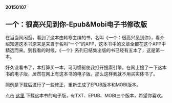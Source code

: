 #### 20150107
## 一个：很高兴见到你-Epub&Mobi电子书修改版

在当当网闲逛，看到了这本由韩寒主编的书，名叫《一个：很高兴见到你》，看介绍知道这本书原来是来自于名叫“一个”的APP，这本书中的文章全都在这个APP中精选而来。到我看的时候，《一个》系列已结集出版的书已经有五本了，这是第一本。

好久没看书了，本打算买一本，可习惯驱使我打开搜索引擎，在网上搜了一下这本书的电子版，居然在网上有这本书的电子版。那么这样我就不用买实体书了。

照例是下载后进行了一些修正，重新生成了EPUB版本和MOBI版本。

点击 [这里][1] 下载这本书的电子版，有TXT、EPUB、MOBI三个版本，希望你喜欢。

[1]: <http://pan.baidu.com/s/1eQGOB2U> "一个：很高兴见到你"
